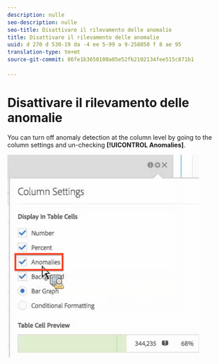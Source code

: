 ```yaml
---
description: nulle
seo-description: nulle
seo-title: Disattivare il rilevamento delle anomalie
title: Disattivare il rilevamento delle anomalie
uuid: d 270 d 530-19 da -4 ee 5-99 a 9-258050 f 8 ae 95
translation-type: tm+mt
source-git-commit: 86fe1b3650100a05e52fb2102134fee515c871b1

---
```



# Disattivare il rilevamento delle anomalie

You can turn off anomaly detection at the column level by going to the column settings and un-checking **[!UICONTROL Anomalies]**.

![](assets/turnoff_anomalies.png)

